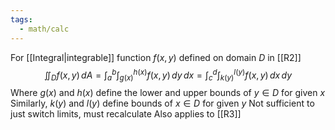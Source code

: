 ```yaml
---
tags:
  - math/calc
---
```

For [[Integral|integrable]] function $f(x,y)$ defined on domain $D$ in [[R2]]
$$
\iint_{D}f(x,y)\,dA=\int_{a}^{b}\int_{g(x)}^{h(x)}f(x,y) \,dy\,dx = \int_{c}^{d}\int_{k(y)}^{l(y)}f(x,y) \,dx\,dy 
$$
Where $g(x)$ and $h(x)$ define the lower and upper bounds of $y\in D$ for given $x$
Similarly, $k(y)$ and $l(y)$ define bounds of $x\in D$ for given $y$
Not sufficient to just switch limits, must recalculate
Also applies to [[R3]]